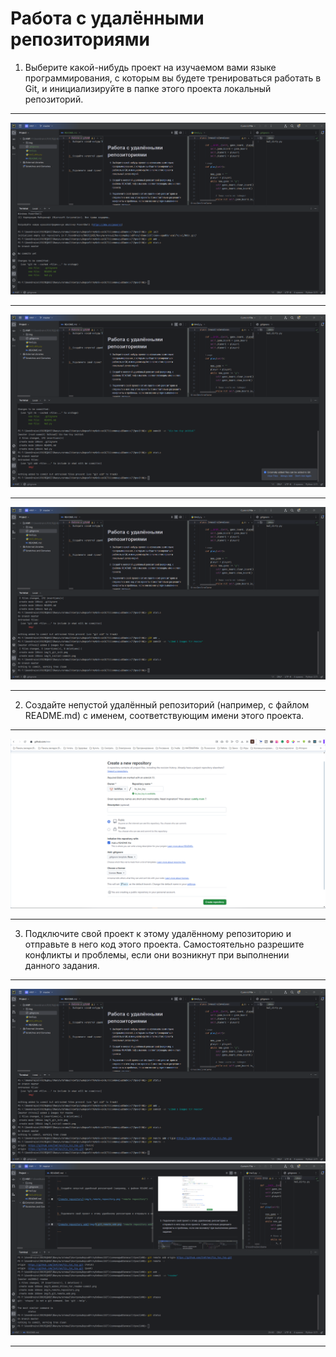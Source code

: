 # Работа с удалёнными репозиториями
1. Выберите какой-нибудь проект на изучаемом вами языке программирования, с которым вы будете тренироваться работать в Git, и инициализируйте в папке этого проекта локальный репозиторий.

---
![git init](img/1_git_init.png "git init")

---
![initial commit](img/2_initial-commit.png "initial commit")

---
![add img fo readme](img/3_added_2files_for_readme-commit.png "add img fo readme")

---

2. Создайте непустой удалённый репозиторий (например, с файлом README.md) с именем, соответствующим имени этого проекта.

---
![remote repository](img/4_remote_repository.png "remote repository")

---

3. Подключите свой проект к этому удалённому репозиторию и отправьте в него код этого проекта. Самостоятельно разрешите конфликты и проблемы, если они возникнут при выполнении данного задания.

---
![remote repository add](img/5_git_remote_add.png "remote repository add")
![commit readme](img/6_git_commit_readme.png "commit readme")

---

